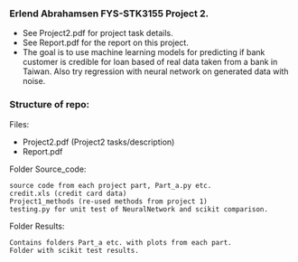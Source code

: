 ### Erlend Abrahamsen FYS-STK3155 Project 2. ###
- See Project2.pdf for project task details.
- See Report.pdf for the report on this project.
- The goal is to use machine learning models for predicting if bank customer is credible for loan based of real data taken from a bank in Taiwan. Also try regression with neural network on generated data with noise.

### Structure of repo: ###
Files:  
  
- Project2.pdf (Project2 tasks/description)
- Report.pdf

Folder Source_code:  
  
	source code from each project part, Part_a.py etc.  
	credit.xls (credit card data)  
	Project1_methods (re-used methods from project 1)
	testing.py for unit test of NeuralNetwork and scikit comparison.

Folder Results:  
  
	Contains folders Part_a etc. with plots from each part.
	Folder with scikit test results.

